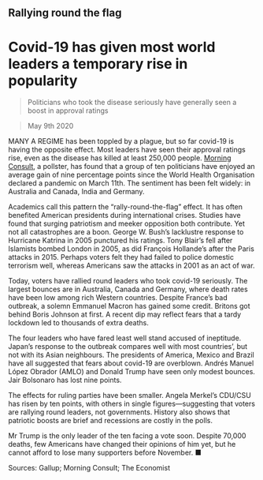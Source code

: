 ## Rallying round the flag

# Covid-19 has given most world leaders a temporary rise in popularity

> Politicians who took the disease seriously have generally seen a boost in approval ratings

> May 9th 2020

MANY A REGIME has been toppled by a plague, but so far covid-19 is having the opposite effect. Most leaders have seen their approval ratings rise, even as the disease has killed at least 250,000 people. [Morning Consult](https://www.economist.com/https://morningconsult.com/form/coronavirus-outbreak-tracker/#section-70), a pollster, has found that a group of ten politicians have enjoyed an average gain of nine percentage points since the World Health Organisation declared a pandemic on March 11th. The sentiment has been felt widely: in Australia and Canada, India and Germany.

Academics call this pattern the “rally-round-the-flag” effect. It has often benefited American presidents during international crises. Studies have found that surging patriotism and meeker opposition both contribute. Yet not all catastrophes are a boon. George W. Bush’s lacklustre response to Hurricane Katrina in 2005 punctured his ratings. Tony Blair’s fell after Islamists bombed London in 2005, as did François Hollande’s after the Paris attacks in 2015. Perhaps voters felt they had failed to police domestic terrorism well, whereas Americans saw the attacks in 2001 as an act of war.

Today, voters have rallied round leaders who took covid-19 seriously. The largest bounces are in Australia, Canada and Germany, where death rates have been low among rich Western countries. Despite France’s bad outbreak, a solemn Emmanuel Macron has gained some credit. Britons got behind Boris Johnson at first. A recent dip may reflect fears that a tardy lockdown led to thousands of extra deaths.

The four leaders who have fared least well stand accused of ineptitude. Japan’s response to the outbreak compares well with most countries’, but not with its Asian neighbours. The presidents of America, Mexico and Brazil have all suggested that fears about covid-19 are overblown. Andrés Manuel López Obrador (AMLO) and Donald Trump have seen only modest bounces. Jair Bolsonaro has lost nine points.

The effects for ruling parties have been smaller. Angela Merkel’s CDU/CSU has risen by ten points, with others in single figures—suggesting that voters are rallying round leaders, not governments. History also shows that patriotic boosts are brief and recessions are costly in the polls.

Mr Trump is the only leader of the ten facing a vote soon. Despite 70,000 deaths, few Americans have changed their opinions of him yet, but he cannot afford to lose many supporters before November. ■

Sources: Gallup; Morning Consult; The Economist